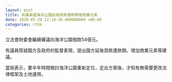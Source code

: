 ```yaml
---
layout: post
title: 有議員倡海洋公園延後貸款還款期增商業元素
date: 2020-05-29 12:19:36.000000000 +08:00
categories: rthk
---
```


立法會財委會繼續審議向海洋公園撥款54億元。

有議員質疑園方及政府的監督表現，提出園方延後貸款還款期，增加商業元素等建議。

當局表示，要半年時間檢討海洋公園重新定位，定出方案後，才知有無需要更改法律框架及土地運用。
